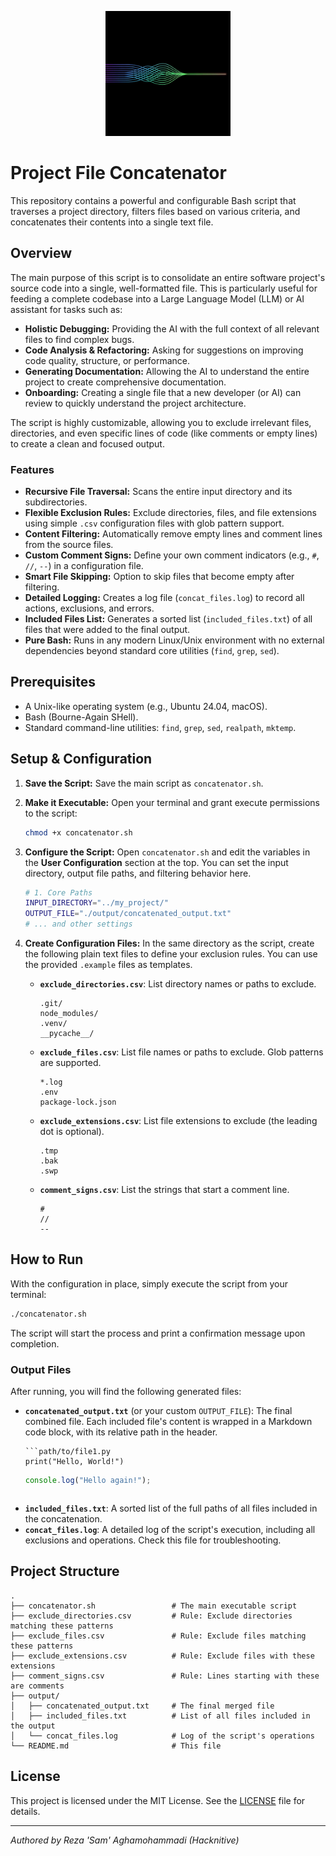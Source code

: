 <p align="center">
  <img src="./assets/avatar.jpeg" alt="Project File Concatenator Avatar" width="200">
</p>

# Project File Concatenator

This repository contains a powerful and configurable Bash script that traverses a project directory, filters files based on various criteria, and concatenates their contents into a single text file.

## Overview

The main purpose of this script is to consolidate an entire software project's source code into a single, well-formatted file. This is particularly useful for feeding a complete codebase into a Large Language Model (LLM) or AI assistant for tasks such as:

*   **Holistic Debugging:** Providing the AI with the full context of all relevant files to find complex bugs.
*   **Code Analysis & Refactoring:** Asking for suggestions on improving code quality, structure, or performance.
*   **Generating Documentation:** Allowing the AI to understand the entire project to create comprehensive documentation.
*   **Onboarding:** Creating a single file that a new developer (or AI) can review to quickly understand the project architecture.

The script is highly customizable, allowing you to exclude irrelevant files, directories, and even specific lines of code (like comments or empty lines) to create a clean and focused output.

### Features

*   **Recursive File Traversal:** Scans the entire input directory and its subdirectories.
*   **Flexible Exclusion Rules:** Exclude directories, files, and file extensions using simple `.csv` configuration files with glob pattern support.
*   **Content Filtering:** Automatically remove empty lines and comment lines from the source files.
*   **Custom Comment Signs:** Define your own comment indicators (e.g., `#`, `//`, `--`) in a configuration file.
*   **Smart File Skipping:** Option to skip files that become empty after filtering.
*   **Detailed Logging:** Creates a log file (`concat_files.log`) to record all actions, exclusions, and errors.
*   **Included Files List:** Generates a sorted list (`included_files.txt`) of all files that were added to the final output.
*   **Pure Bash:** Runs in any modern Linux/Unix environment with no external dependencies beyond standard core utilities (`find`, `grep`, `sed`).

## Prerequisites

*   A Unix-like operating system (e.g., Ubuntu 24.04, macOS).
*   Bash (Bourne-Again SHell).
*   Standard command-line utilities: `find`, `grep`, `sed`, `realpath`, `mktemp`.

## Setup & Configuration

1.  **Save the Script:**
    Save the main script as `concatenator.sh`.

2.  **Make it Executable:**
    Open your terminal and grant execute permissions to the script:
    ```bash
    chmod +x concatenator.sh
    ```

3.  **Configure the Script:**
    Open `concatenator.sh` and edit the variables in the **User Configuration** section at the top. You can set the input directory, output file paths, and filtering behavior here.

    ```bash
    # 1. Core Paths
    INPUT_DIRECTORY="../my_project/"
    OUTPUT_FILE="./output/concatenated_output.txt"
    # ... and other settings
    ```

4.  **Create Configuration Files:**
    In the same directory as the script, create the following plain text files to define your exclusion rules. You can use the provided `.example` files as templates.

    *   **`exclude_directories.csv`**: List directory names or paths to exclude.
        ```
        .git/
        node_modules/
        .venv/
        __pycache__/
        ```

    *   **`exclude_files.csv`**: List file names or paths to exclude. Glob patterns are supported.
        ```
        *.log
        .env
        package-lock.json
        ```

    *   **`exclude_extensions.csv`**: List file extensions to exclude (the leading dot is optional).
        ```
        .tmp
        .bak
        .swp
        ```

    *   **`comment_signs.csv`**: List the strings that start a comment line.
        ```
        #
        //
        --
        ```

## How to Run

With the configuration in place, simply execute the script from your terminal:

```bash
./concatenator.sh
```

The script will start the process and print a confirmation message upon completion.

### Output Files

After running, you will find the following generated files:

*   **`concatenated_output.txt`** (or your custom `OUTPUT_FILE`): The final combined file. Each included file's content is wrapped in a Markdown code block, with its relative path in the header.
    ```
    ```path/to/file1.py
    print("Hello, World!")
    ```
    ```path/to/another/file.js
    console.log("Hello again!");
    ```
    ```

*   **`included_files.txt`**: A sorted list of the full paths of all files included in the concatenation.
*   **`concat_files.log`**: A detailed log of the script's execution, including all exclusions and operations. Check this file for troubleshooting.

## Project Structure

```
.
├── concatenator.sh                 # The main executable script
├── exclude_directories.csv         # Rule: Exclude directories matching these patterns
├── exclude_files.csv               # Rule: Exclude files matching these patterns
├── exclude_extensions.csv          # Rule: Exclude files with these extensions
├── comment_signs.csv               # Rule: Lines starting with these are comments
├── output/
│   ├── concatenated_output.txt     # The final merged file
│   ├── included_files.txt          # List of all files included in the output
│   └── concat_files.log            # Log of the script's operations
└── README.md                       # This file
```

## License

This project is licensed under the MIT License. See the [LICENSE](LICENSE) file for details.

---
*Authored by Reza 'Sam' Aghamohammadi (Hacknitive)*